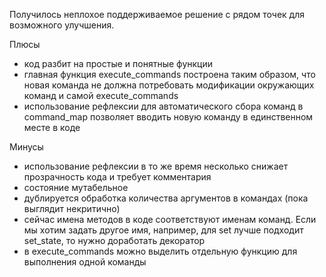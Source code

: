 Получилось неплохое поддерживаемое решение с рядом точек для возможного улучшения.

Плюсы
* код разбит на простые и понятные функции
* главная функция execute_commands построена таким образом, что новая команда не должна потребовать модификации окружающих команд и самой execute_commands
* использование рефлексии для автоматического сбора команд в command_map позволяет вводить новую команду в единственном месте в коде

Минусы
* использование рефлексии в то же время несколько снижает прозрачность кода и требует комментария
* состояние мутабельное
* дублируется обработка количества аргументов в командах (пока выглядит некритично)
* сейчас имена методов в коде соответствуют именам команд. Если мы хотим задать другое имя, например, для set лучше подходит set_state, то нужно доработать декоратор
* в execute_commands можно выделить отдельную функцию для выполнения одной команды